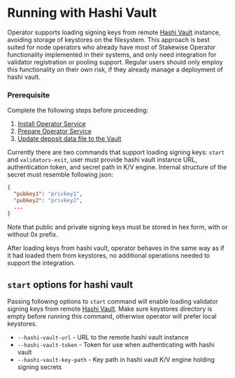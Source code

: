 # Running with Hashi Vault

Operator supports loading signing keys from remote [Hashi Vault](https://github.com/hashicorp/vault) instance, avoiding storage of keystores on the filesystem. This approach is best suited for node operators who already have most of Stakewise Operator functionality implemented in their systems, and only need integration for validator registration or pooling support. Regular users should only employ this functionality on their own risk, if they already manage a deployment of hashi vault.

### Prerequisite

Complete the following steps before proceeding:

1. [Install Operator Service](https://docs.stakewise.io/for-operators/operator-service#install-operator-service)
2. [Prepare Operator Service](https://docs.stakewise.io/for-operators/operator-service#install-operator-service)
3. [Update deposit data file to the Vault](https://docs.stakewise.io/for-operators/operator-service#install-operator-service)

Currently there are two commands that support loading signing keys: `start` and `validators-exit`, user must provide hashi vault instance URL, authentication token, and secret path in K/V engine. Internal structure of the secret must resemble following json:

```json
{
  "pubkey1": "privkey1",
  "pubkey2": "privkey2",
  ...
}
```

Note that public and private signing keys must be stored in hex form, with or without 0x prefix.

After loading keys from hashi vault, operator behaves in the same way as if it had loaded them from keystores, no additional operations needed to support the integration.

## `start` options for hashi vault

Passing following options to `start` command will enable loading validator signing keys from remote [Hashi Vault](https://github.com/hashicorp/vault). Make sure keystores directory is empty before running this command, otherwise operator will prefer local keystores.

* `--hashi-vault-url` - URL to the remote hashi vault instance
* `--hashi-vault-token` - Token for use when authenticating with hashi vault
* `--hashi-vault-key-path` - Key path in hashi vault K/V engine holding signing secrets

